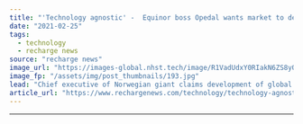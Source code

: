 ```yaml
---
title: "'Technology agnostic' -  Equinor boss Opedal wants market to decide between blue and green hydrogen"
date: "2021-02-25"
tags: 
  - technology
  - recharge news
source: "recharge news"
image_url: "https://images-global.nhst.tech/image/R1VadUdxY0RIakN6ZS8yQW9ITXV0bkwzY2YxRU12Q2I3b3E5RzI0MTczUT0=/nhst/binary/64110ce47708bad98d548237e6acfd6d"
image_fp: "/assets/img/post_thumbnails/193.jpg"
lead: "Chief executive of Norwegian giant claims development of global market for clean-burning gas could be placed at risk by increased costs if countries rush into decisions"
article_url: "https://www.rechargenews.com/technology/technology-agnostic-equinor-boss-opedal-wants-market-to-decide-between-blue-and-green-hydrogen/2-1-970452"
---
```


---
